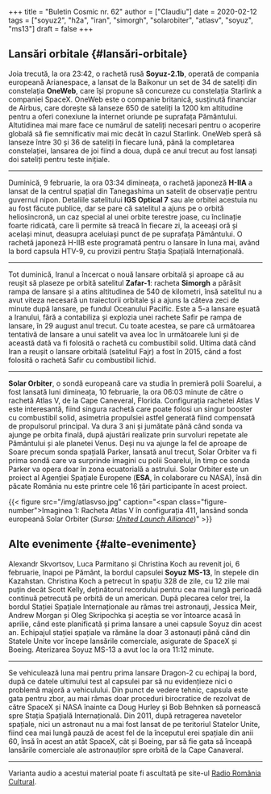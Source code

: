 +++
title = "Buletin Cosmic nr. 62"
author = ["Claudiu"]
date = 2020-02-12
tags = ["soyuz2", "h2a", "iran", "simorgh", "solarobiter", "atlasv", "soyuz", "ms13"]
draft = false
+++

## Lansări orbitale {#lansări-orbitale}

Joia trecută, la ora 23:42, o rachetă rusă **Soyuz-2.1b**, operată de compania europeană Arianespace, a lansat de la Baikonur un set de 34 de sateliți din constelația **OneWeb**, care își propune să concureze cu constelația Starlink a companiei SpaceX. OneWeb este o companie britanică, susținută financiar de Airbus, care dorește să lanseze 650 de sateliți la 1200 km altitudine pentru a oferi conexiune la internet oriunde pe suprafața Pământului. Altutidinea mai mare face ce numărul de sateliți necesari pentru o acoperire globală să fie semnificativ mai mic decât în cazul Starlink. OneWeb speră să lanseze între 30 și 36 de sateliți în fiecare lună, până la completarea constelației, lansarea de joi fiind a doua, după ce anul trecut au fost lansați doi sateliți pentru teste inițiale.

---

Duminică, 9 februarie, la ora 03:34 dimineața, o rachetă japoneză **H-IIA** a lansat de la centrul spațial din Tanegashima un satelit de observație pentru guvernul nipon. Detaliile satelitului **IGS Optical 7** sau ale orbitei acestuia nu au fost făcute publice, dar se pare că satelitul a ajuns pe o orbită heliosincronă, un caz special al unei orbite terestre joase, cu înclinație foarte ridicată, care îi permite să treacă în fiecare zi, la aceeași oră și același minut, deasupra aceluiași punct de pe suprafața Pământului. O rachetă japoneză H-IIB este programată pentru o lansare în luna mai, având la bord capsula HTV-9, cu provizii pentru Stația Spațială Internațională.

---

Tot duminică, Iranul a încercat o nouă lansare orbitală și aproape că au reușit să plaseze pe orbită satelitul **Zafar-1**: racheta **Simorgh** a părăsit rampa de lansare și a atins altitudinea de 540 de kilometri, însă satelitul nu a avut viteza necesară un traiectorii orbitale și a ajuns la câteva zeci de minute după lansare, pe fundul Oceanului Pacific. Este a 5-a lansare eșuată a Iranului, fără a contabiliza și explozia unei rachete Safir pe rampa de lansare, în 29 august anul trecut. Cu toate acestea, se pare că următoarea tentativă de lansare a unui satelit va avea loc în următoarele luni și de această dată va fi folosită o rachetă cu combustibil solid. Ultima dată când Iran a reușit o lansare orbitală (satelitul Fajr) a fost în 2015, când a fost folosită o rachetă Safir cu combustibil lichid.

---

**Solar Orbiter**, o sondă europeană care va studia în premieră polii Soarelui, a fost lansată luni dimineața, 10 februarie, la ora 06:03 minute de către o rachetă Atlas V, de la Cape Caneveral, Florida. Configurația rachetei Atlas V este interesantă, fiind singura rachetă care poate folosi un singur booster cu combustibil solid, asimetria propulsiei astfel generată fiind compensată de propulsorul principal. Va dura 3 ani și jumătate până când sonda va ajunge pe orbita finală, după ajustări realizate prin survoluri repetate ale Pământului și ale planetei Venus. Deși nu va ajunge la fel de aproape de Soare precum sonda spațială Parker, lansată anul trecut, Solar Orbiter va fi prima sondă care va surprinde imagini cu polii Soarelui, în timp ce sonda Parker va opera doar în zona ecuatorială a astrului. Solar Orbiter este un proiect al Agenției Spațiale Europene (**ESA**, în colaborare cu NASA), însă din păcate România nu este printre cele 16 țări participante în acest proiect.

{{< figure src="/img/atlasvso.jpg" caption="<span class=\"figure-number\">Imaginea 1: </span>Racheta Atlas V în configurația 411, lansând sonda europeană Solar Orbiter (_Sursa: [United Launch Alliance](https://twitter.com/ulalaunch/status/1226731549913178113/photo/1)_)" >}}


## Alte evenimente {#alte-evenimente}

Alexandr Skvortsov, Luca Parmitano și Christina Koch au revenit joi, 6 februarie, înapoi pe Pământ, la bordul capsulei **Soyuz MS-13**, în stepele din Kazahstan. Christina Koch a petrecut în spațiu 328 de zile, cu 12 zile mai puțin decât Scott Kelly, deținătorul recordului pentru cea mai lungă perioadă continuă petrecută pe orbită de un american. După plecarea celor trei, la bordul Stației Spațiale Internaționale au rămas trei astronauți, Jessica Meir, Andrew Morgan și Oleg Skripochka și aceștia se vor întoarce acasă în aprilie, când este planificată și prima lansare a unei capsule Soyuz din acest an. Echipajul stației spațiale va rămâne la doar 3 astonauți până când din Statele Unite vor începe lansările comerciale, asigurate de SpaceX și Boeing. Aterizarea Soyuz MS-13 a avut loc la ora 11:12 minute.

---

Se vehiculează luna mai pentru prima lansare Dragon-2 cu echipaj la bord, după ce datele ultimului test al capsulei par să nu evidențieze nici o problemă majoră a vehiculului. Din punct de vedere tehnic, capsula este gata pentru zbor, au mai rămas doar proceduri birocratice de rezolvat de către SpaceX și NASA înainte ca Doug Hurley și Bob Behnken să pornească spre Stația Spațială Internațională. Din 2011, după retragerea navetelor spațiale, nici un astronaut nu a mai fost lansat de pe teritoriul Statelor Unite, fiind cea mai lungă pauză de acest fel de la începutul erei spațiale din anii 60, însă în acest an atât SpaceX, cât și Boeing, par să fie gata să înceapă lansările comerciale ale astronauților spre orbită de la Cape Canaveral.

---

Varianta audio a acestui material poate fi ascultată pe site-ul [Radio România Cultural](https://radioromaniacultural.ro/buletin-cosmic-nr-62/).
